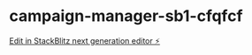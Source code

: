 # campaign-manager-sb1-cfqfcf

[Edit in StackBlitz next generation editor ⚡️](https://stackblitz.com/~/github.com/anmolrishi/campaign-manager-sb1-cfqfcf)